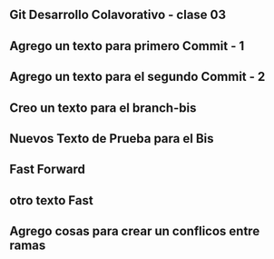 ## Git Desarrollo Colavorativo - clase 03

## Agrego un texto para primero Commit - 1

## Agrego un texto para el segundo Commit - 2

## Creo un texto para el branch-bis

## Nuevos Texto de Prueba para el Bis


## Fast Forward
## otro texto Fast

## Agrego cosas para crear un conflicos entre ramas